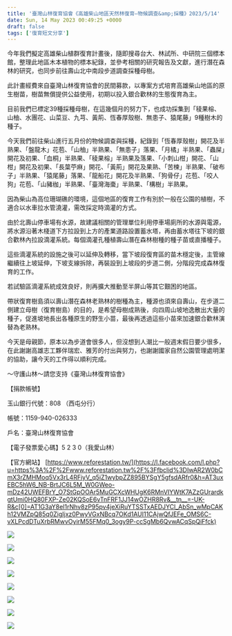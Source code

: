 ```yaml
---
title: '臺灣山林復育協會《高雄柴山地區天然林復育—物候調查&amp;採種》2023/5/14'
date: Sun, 14 May 2023 00:49:25 +0000
draft: false
tags: ['復育短文分享']
---
```


今年我們擬定高雄柴山植群復育計畫後，隨即搜尋台大、林試所、中研院三個標本館，整理此地區木本植物的標本紀錄，並參考相關的研究報告及文獻，進行潛在森林的研究，也同步前往壽山北中南段步道調查採種母樹。

此計畫經費來自臺灣山林復育協會的民間募款，以專案方式培育高雄柴山地區的原生樹苗，樹苗無償提供公益使用，初期以投入銀合歡林的生態復育為主。

目前我們已標定39種採種母樹，在這幾個月的努力下，也成功採集到「稜果榕、山柚、水團花、山菜豆、九芎、黃荊、恆春厚殼樹、無患子、猿尾藤」9種樹木的種子。

今天我們前往柴山進行五月份的物候調查與採種，紀錄到「恆春厚殼樹」開花及半熟果、「盤龍木」花苞、「山柚」半熟果、「無患子」落果、「月橘」半熟果、「蟲屎」開花及初果、「血桐」半熟果、「稜果榕」半熟果及落果、「小刺山柑」開花、「山柑」開花及初果、「長葉苧麻」開花、「黃荊」開花及果熟、「苦楝」半熟果、「破布子」半熟果、「猿尾藤」落果、「龍船花」開花及半熟果、「狗骨仔」花苞、「咬人狗」花苞、「山豬枷」半熟果、「臺灣海棗」半熟果、「構樹」半熟果。

因為柴山為高位珊瑚礁的環境，這個地區的復育工作有別於一般在公園的植樹，不適合以水車拉水管澆灌，需改採定時滴灌的方式。

由於北壽山停車場有水源，故建議相關的管理單位利用停車場廁所的水源與電源，將水源沿著木棧道下方拉設到上方的產業道路設置蓄水塔，再由蓄水塔往下坡的銀合歡林內拉設滴灌系統。每個滴灌孔種植壽山潛在森林樹種的種子苗或直播種子。

這些滴灌系統的設施之後可以延伸及轉移，當下坡段復育區的苗木穩定後，主管線繼續往上坡延伸，下坡支線拆除，再裝設到上坡段的步道二側，分階段完成森林復育的工作。

若試驗區滴灌系統成效良好，則再擴大推動至半屏山等其它艱困的地區。

帶狀復育樹島須以壽山潛在森林老熟林的樹種為主，種源也須來自壽山，在步道二側建立母樹（復育樹島）的目的，是希望母樹成熟後，向四周山坡地逸散出大量的種子，促進坡地長出各種原生的野生小苗，最後再透過這些小苗來加速銀合歡林演替為老熟林。

今天是母親節，原本以為步道會很多人，但沒想到人潮比一般週末假日要少很多，在此謝謝高雄志工夥伴瑞宏、雅芳的付出與努力，也謝謝國家自然公園管理處明潔的協助，讓今天的工作得以順利完成。

～守護山林～請您支持《臺灣山林復育協會》

【捐款帳號】

玉山銀行代號：808 （西屯分行）

帳號：1159-940-026333

戶名：臺灣山林復育協會

【電子發票愛心碼】5 2 3 0（我愛山林）

【官方網站】 [https://www.reforestation.tw/](https://l.facebook.com/l.php?u=https%3A%2F%2Fwww.reforestation.tw%2F%3Ffbclid%3DIwAR2W0bCmX3rZMHMoq5Vx3rL4RFiyV_q5iZ1wybpZZ895BYSgY5gfsdARfr0&h=AT3uxEBC5hW6_NB-BrtJC6L5M_W0GWeo-mDz42UWEFBrY_O7StGpOOAr5MuGCXcWHUgK6RMnVIYWtK7AZzGUrardkgtUmi0HQ80FXP-Ze02KQSoE6vTnFRF1JJ14wOZHR8Rv&__tn__=-UK-R&c[0]=AT1G3aY8eI1rNhv8zP95pv4jeXiRuYTSSTxAEDJYCl_AbSn_wMpCAKh12VMZpQ85q0ZigIjxz0PwyVGxNBcq7OKd1AUI11CAjwQfJEFe_OMS6C-vXLPcdDTuXrbRMwvOyirM55FMq0_3ogy9P-ccSgMb6QvwACqSpQiFfck)

![](https://www.reforestation.tw/wp-content/uploads/2024/01/346895487_277802491348572_9135625991779303813_n.jpg)

![](https://www.reforestation.tw/wp-content/uploads/2024/01/346958441_1218385505703990_3813217493729450524_n.jpg)

![](https://www.reforestation.tw/wp-content/uploads/2024/01/347007632_622683076400007_1802873965247556903_n.jpg)

![](https://www.reforestation.tw/wp-content/uploads/2024/01/347078370_968522467912124_9099745643153994580_n-1024x768.jpg)

![](https://www.reforestation.tw/wp-content/uploads/2024/01/347129991_1473742846709532_9050909004058891446_n-1024x768.jpg)

![](https://www.reforestation.tw/wp-content/uploads/2024/01/347131419_6159470884145495_4937636220877374728_n.jpg)

![](https://www.reforestation.tw/wp-content/uploads/2024/01/347224184_6358500654187538_1526545857880874120_n.jpg)

![](https://www.reforestation.tw/wp-content/uploads/2024/01/345911947_269943508841122_6216618253993630943_n-1.jpg)
